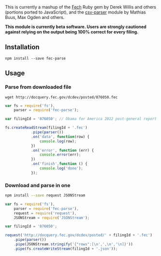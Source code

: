 This is currently a mashup of the [Fech](https://github.com/NYTimes/Fech) Ruby gem by Derek Willis and others (portions ported to JavaScript), and the  [csv-parser](https://github.com/mafintosh/csv-parser) module by Mathias Buus, Max Ogden and others.

**This module is currently beta software. Users are strongly cautioned against relying on the output being 100% correct for every filing.**

## Installation

```shell
npm install --save fec-parse
```

## Usage

### Parse from downloaded file

```shell
wget http://docquery.fec.gov/dcdev/posted/876050.fec
```

```js
var fs = require('fs'),
    parser = require('fec-parse');

var filingId = '876050'; // Obama for America 2012 post-general report

fs.createReadStream(filingId + '.fec')
            .pipe(parser())
            .on('data', function(row) {
                console.log(row);
            })
            .on('error', function (err) {
                console.error(err);
            })
            .on('finish',function () {
                console.log('done');
            });
```

### Download and parse in one

```sh
npm install --save request JSONStream
```

```js
var fs = require('fs'),
    parser = require('fec-parse'),
    request = require('request'),
    JSONStream = require('JSONStream');

var filingId = '876050';

request('http://docquery.fec.gov/dcdev/posted/' + filingId + '.fec')
    .pipe(parser())
    .pipe(JSONStream.stringify('{"rows":[\n',',\n','\n]}'))
    .pipe(fs.createWriteStream(filingId + '.json'));
```
